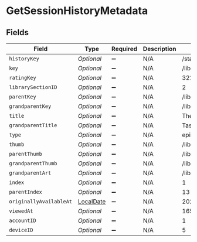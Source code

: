 # GetSessionHistoryMetadata


## Fields

| Field                                                                           | Type                                                                            | Required                                                                        | Description                                                                     | Example                                                                         |
| ------------------------------------------------------------------------------- | ------------------------------------------------------------------------------- | ------------------------------------------------------------------------------- | ------------------------------------------------------------------------------- | ------------------------------------------------------------------------------- |
| `historyKey`                                                                    | *Optional<String>*                                                              | :heavy_minus_sign:                                                              | N/A                                                                             | /status/sessions/history/1                                                      |
| `key`                                                                           | *Optional<String>*                                                              | :heavy_minus_sign:                                                              | N/A                                                                             | /library/metadata/32171                                                         |
| `ratingKey`                                                                     | *Optional<String>*                                                              | :heavy_minus_sign:                                                              | N/A                                                                             | 32171                                                                           |
| `librarySectionID`                                                              | *Optional<String>*                                                              | :heavy_minus_sign:                                                              | N/A                                                                             | 2                                                                               |
| `parentKey`                                                                     | *Optional<String>*                                                              | :heavy_minus_sign:                                                              | N/A                                                                             | /library/metadata/32170                                                         |
| `grandparentKey`                                                                | *Optional<String>*                                                              | :heavy_minus_sign:                                                              | N/A                                                                             | /library/metadata/32132                                                         |
| `title`                                                                         | *Optional<String>*                                                              | :heavy_minus_sign:                                                              | N/A                                                                             | The Noise That Blue Makes                                                       |
| `grandparentTitle`                                                              | *Optional<String>*                                                              | :heavy_minus_sign:                                                              | N/A                                                                             | Taskmaster                                                                      |
| `type`                                                                          | *Optional<String>*                                                              | :heavy_minus_sign:                                                              | N/A                                                                             | episode                                                                         |
| `thumb`                                                                         | *Optional<String>*                                                              | :heavy_minus_sign:                                                              | N/A                                                                             | /library/metadata/32171/thumb/-1                                                |
| `parentThumb`                                                                   | *Optional<String>*                                                              | :heavy_minus_sign:                                                              | N/A                                                                             | /library/metadata/32170/thumb/1654134301                                        |
| `grandparentThumb`                                                              | *Optional<String>*                                                              | :heavy_minus_sign:                                                              | N/A                                                                             | /library/metadata/32132/thumb/1703933346                                        |
| `grandparentArt`                                                                | *Optional<String>*                                                              | :heavy_minus_sign:                                                              | N/A                                                                             | /library/metadata/32132/art/1703933346                                          |
| `index`                                                                         | *Optional<Integer>*                                                             | :heavy_minus_sign:                                                              | N/A                                                                             | 1                                                                               |
| `parentIndex`                                                                   | *Optional<Integer>*                                                             | :heavy_minus_sign:                                                              | N/A                                                                             | 13                                                                              |
| `originallyAvailableAt`                                                         | [LocalDate](https://docs.oracle.com/javase/8/docs/api/java/time/LocalDate.html) | :heavy_minus_sign:                                                              | N/A                                                                             | 2022-04-14 00:00:00 +0000 UTC                                                   |
| `viewedAt`                                                                      | *Optional<Integer>*                                                             | :heavy_minus_sign:                                                              | N/A                                                                             | 1654139223                                                                      |
| `accountID`                                                                     | *Optional<Integer>*                                                             | :heavy_minus_sign:                                                              | N/A                                                                             | 1                                                                               |
| `deviceID`                                                                      | *Optional<Integer>*                                                             | :heavy_minus_sign:                                                              | N/A                                                                             | 5                                                                               |